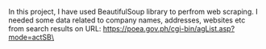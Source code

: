 In this project, I have used BeautifulSoup library to perfrom web scraping. I needed some data related to company names, addresses, websites etc from search results on 
URL: https://poea.gov.ph/cgi-bin/agList.asp?mode=actSB\ 
